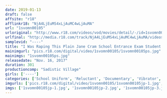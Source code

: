 ```yaml
---
date: 2019-01-13
draft: false
affsite: "r18"
afflinkr18: "NjA4LjEuMS4xLjAuMC4wLjAuMA"
url: "1svomn00105"
urloriginal: "http://www.r18.com/videos/vod/movies/detail/-/id=1svomn00105"
urlfinal: "http://media.r18.com/track/NjA4LjEuMS4xLjAuMC4wLjAuMA/videos/vod/movies/detail/-/id=1svomn00105"
samplevid: "----"
title: "I Was Raping This Plain Jane Cram School Entrance Exam Student And Getting Her Hooked On Aphrodisiacs, But Then She Started Spasming And Squirting And Frothing And Losing Her Mind And It Started To Scare Me! Video Collection 5 Hours"
mainimgurl: "pics.r18.com/digital/video/1svomn00105/1svomn00105ps.jpg"
mainimgs: "1svomn00105ps.jpg"
releasedate: "Nov. 16, 2017"
duration: 301
productioncomp: "Sadistic Village"
girls: ['----']
categories: ['School Uniform', 'Reluctant', 'Documentary', 'Vibrator', 'Squirting', 'Compilation', 'Over 4 Hours', 'Hi-Def']
imgurls: ['pics.r18.com/digital/video/1svomn00105/1svomn00105jp-1.jpg', 'pics.r18.com/digital/video/1svomn00105/1svomn00105jp-2.jpg', 'pics.r18.com/digital/video/1svomn00105/1svomn00105jp-3.jpg', 'pics.r18.com/digital/video/1svomn00105/1svomn00105jp-4.jpg', 'pics.r18.com/digital/video/1svomn00105/1svomn00105jp-5.jpg', 'pics.r18.com/digital/video/1svomn00105/1svomn00105jp-6.jpg', 'pics.r18.com/digital/video/1svomn00105/1svomn00105jp-7.jpg', 'pics.r18.com/digital/video/1svomn00105/1svomn00105jp-8.jpg', 'pics.r18.com/digital/video/1svomn00105/1svomn00105jp-9.jpg', 'pics.r18.com/digital/video/1svomn00105/1svomn00105jp-10.jpg', 'pics.r18.com/digital/video/1svomn00105/1svomn00105jp-11.jpg', 'pics.r18.com/digital/video/1svomn00105/1svomn00105jp-12.jpg', 'pics.r18.com/digital/video/1svomn00105/1svomn00105jp-13.jpg', 'pics.r18.com/digital/video/1svomn00105/1svomn00105jp-14.jpg', 'pics.r18.com/digital/video/1svomn00105/1svomn00105jp-15.jpg', 'pics.r18.com/digital/video/1svomn00105/1svomn00105jp-16.jpg', 'pics.r18.com/digital/video/1svomn00105/1svomn00105jp-17.jpg', 'pics.r18.com/digital/video/1svomn00105/1svomn00105jp-18.jpg', 'pics.r18.com/digital/video/1svomn00105/1svomn00105jp-19.jpg', 'pics.r18.com/digital/video/1svomn00105/1svomn00105jp-20.jpg']
imgs: ['1svomn00105jp-1.jpg', '1svomn00105jp-2.jpg', '1svomn00105jp-3.jpg', '1svomn00105jp-4.jpg', '1svomn00105jp-5.jpg', '1svomn00105jp-6.jpg', '1svomn00105jp-7.jpg', '1svomn00105jp-8.jpg', '1svomn00105jp-9.jpg', '1svomn00105jp-10.jpg', '1svomn00105jp-11.jpg', '1svomn00105jp-12.jpg', '1svomn00105jp-13.jpg', '1svomn00105jp-14.jpg', '1svomn00105jp-15.jpg', '1svomn00105jp-16.jpg', '1svomn00105jp-17.jpg', '1svomn00105jp-18.jpg', '1svomn00105jp-19.jpg', '1svomn00105jp-20.jpg']
---
```

